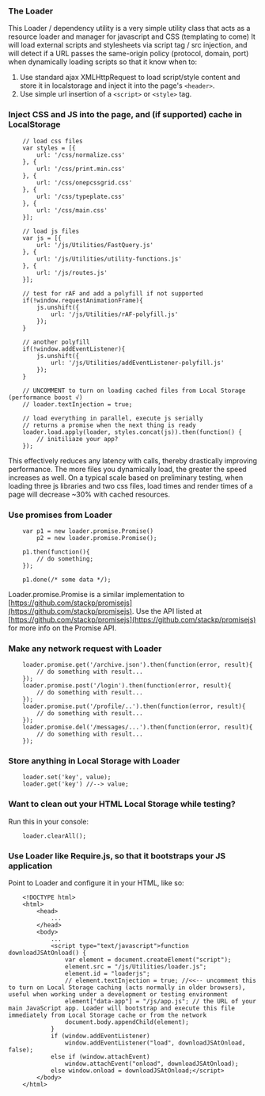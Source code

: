 ### The Loader

This Loader / dependency utility is a very simple utility class that acts as a resource loader and manager for javascript and CSS (templating to come)
It will load external scripts and stylesheets via script tag / src injection, and will detect if a URL passes the same-origin policy (protocol, domain, port) when dynamically loading scripts so that it know when to:

1. Use standard ajax XMLHttpRequest to load script/style content and store it in localstorage and inject it into the page's `<header>`.
2. Use simple url insertion of a `<script>` or `<style>` tag.

### Inject CSS and JS into the page, and (if supported) cache in LocalStorage

```
	// load css files
	var styles = [{
		url: '/css/normalize.css'
	}, {
		url: '/css/print.min.css'
	}, {
		url: '/css/onepcssgrid.css'
	}, {
		url: '/css/typeplate.css'
	}, {
		url: '/css/main.css'
	}];

	// load js files
	var js = [{
		url: '/js/Utilities/FastQuery.js'
	}, {
		url: '/js/Utilities/utility-functions.js'
	}, {
		url: '/js/routes.js'
	}];

	// test for rAF and add a polyfill if not supported
	if(!window.requestAnimationFrame){
		js.unshift({
			url: '/js/Utilities/rAF-polyfill.js'
		});
	}

	// another polyfill
	if(!window.addEventListener){
		js.unshift({
			url: '/js/Utilities/addEventListener-polyfill.js'
		});
	}

	// UNCOMMENT to turn on loading cached files from Local Storage (performance boost √)
    // loader.textInjection = true;

	// load everything in parallel, execute js serially
	// returns a promise when the next thing is ready
	loader.load.apply(loader, styles.concat(js)).then(function() {
		// initiliaze your app?
	});
```

This effectively reduces any latency with calls, thereby drastically improving performance. The more files you dynamically load, the greater the speed increases as well. On a typical scale based on preliminary testing, when loading three js libraries and two css files, load times and render times of a page will decrease ~30% with cached resources.

### Use promises from Loader

```
	var p1 = new loader.promise.Promise()
		p2 = new loader.promise.Promise();

	p1.then(function(){
		// do something;
	});

	p1.done(/* some data */);
```

Loader.promise.Promise is a similar implementation to [https://github.com/stackp/promisejs](https://github.com/stackp/promisejs). Use the API listed at [https://github.com/stackp/promisejs](https://github.com/stackp/promisejs) for more info on the Promise API.

### Make any network request with Loader

```
	loader.promise.get('/archive.json').then(function(error, result){
		// do something with result...
	});
	loader.promise.post('/login').then(function(error, result){
		// do something with result...
	});
	loader.promise.put('/profile/..').then(function(error, result){
		// do something with result...
	});
	loader.promise.del('/messages/...').then(function(error, result){
		// do something with result...
	});
```

### Store anything in Local Storage with Loader

```
	loader.set('key', value);
	loader.get('key') //--> value;
```

### Want to clean out your HTML Local Storage while testing?

Run this in your console:

```
	loader.clearAll();
```

### Use Loader like Require.js, so that it bootstraps your JS application

Point to Loader and configure it in your HTML, like so:

```
	<!DOCTYPE html>
	<html>
		<head>
			...
		</head>
		<body>
			...
			<script type="text/javascript">function downloadJSAtOnload() {
				var element = document.createElement("script");
				element.src = "/js/Utilities/loader.js";
				element.id = "loaderjs";
				// element.textInjection = true; //<<-- uncomment this to turn on Local Storage caching (acts normally in older browsers), useful when working under a development or testing environment
				element["data-app"] = "/js/app.js"; // the URL of your main JavaScript app. Loader will bootstrap and execute this file immediately from Local Storage cache or from the network
				document.body.appendChild(element);
			}
			if (window.addEventListener)
				window.addEventListener("load", downloadJSAtOnload, false);
			else if (window.attachEvent)
				window.attachEvent("onload", downloadJSAtOnload);
			else window.onload = downloadJSAtOnload;</script>
		</body>
	</html>
```